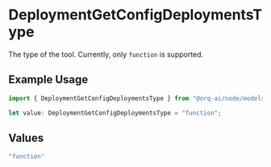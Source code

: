 # DeploymentGetConfigDeploymentsType

The type of the tool. Currently, only `function` is supported.

## Example Usage

```typescript
import { DeploymentGetConfigDeploymentsType } from "@orq-ai/node/models/operations";

let value: DeploymentGetConfigDeploymentsType = "function";
```

## Values

```typescript
"function"
```